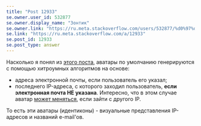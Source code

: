 ```yaml
---
title: "Post 12933"
se.owner.user_id: 532877
se.owner.display_name: "Зонтик"
se.owner.link: "https://ru.meta.stackoverflow.com/users/532877/%d0%97%d0%be%d0%bd%d1%82%d0%b8%d0%ba"
se.link: "https://ru.meta.stackoverflow.com/a/12933"
se.post_id: 12933
se.post_type: answer
---
```

<p>Насколько я понял из <a href="https://meta.stackexchange.com/questions/17443/how-is-the-default-user-avatar-generated">этого поста</a>, аватары по умолчанию генерируются с помощью хитроумных алгоритмов на основе:</p>
<ul>
<li>адреса электронной почты, если пользователь его указал;</li>
<li>последнего IP-адреса, с которого заходил пользователь, <strong>если электронная почта НЕ указана</strong>. Интересно, что в этом случае аватар <a href="https://meta.stackexchange.com/a/37763/1346379">может меняться</a>, если зайти с другого IP.</li>
</ul>
<p>То есть эти аватары (идентиконы) - визуальные представления IP-адресов и названий e-mail'ов.</p>
